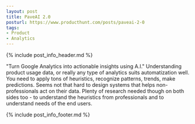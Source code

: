 ```yaml
---
layout: post
title: PaveAI 2.0
posturl: https://www.producthunt.com/posts/paveai-2-0
tags:
- Product
- Analytics
---
```


{% include post_info_header.md %}

"Turn Google Analytics into actionable insights using A.I." Understanding product usage data, or really any type of analytics suits automatization well. You need to apply tons of heuristics, recognize patterns, trends, make predictions. Seems not that hard to design systems that helps non-professionals act on their data. Plenty of research needed though on both sides too - to understand the heuristics from professionals and to understand needs of the end users.

<!--more-->{% include post_info_footer.md %}

